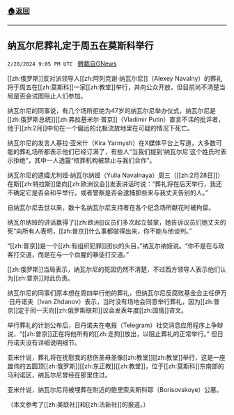 ###  [:house:返回](README.md)
---


## 纳瓦尔尼葬礼定于周五在莫斯科举行
`2/28/2024 9:05 PM UTC ` [轉載自GNews](https://gnews.org/articles/2350651)

[[zh:俄罗斯]]反对派领导人[[zh:阿列克谢·纳瓦尔尼]]（Alexey Navalny）的葬礼将于周五在[[zh:莫斯科]]一家[[zh:教堂]]举行，并向公众开放，但目前尚不清楚当局是否会试图阻止人们参加。

纳瓦尔尼的同事说，有几个场所拒绝为47岁的纳瓦尔尼举办仪式，纳瓦尔尼是[[zh:俄罗斯总统]][[zh:弗拉基米尔·普京]]（Vladimir Putin）直言不讳的批评者，他于[[zh:2月]]中旬在一个偏远的北极流放地里在可疑的情况下死亡。

纳瓦尔尼的发言人基拉·亚米什（Kira Yarmysh）在X媒体平台上写道，大多数可能的葬礼场所都表示他们已经订满了，有些人“当我们提到‘纳瓦尔尼’这个姓氏时表示拒绝”，其中一人透露“殡葬机构被禁止与我们合作”。

纳瓦尔尼的遗孀尤利娅·纳瓦尔纳娅（Yulia Navalnaya）周三（[[zh:2月28日]]）在斯[[zh:特拉斯]]堡向[[zh:欧洲议会]]发表讲话时说：“葬礼将在后天举行，我还不确定它是否会和平举行，或者警察是否会逮捕那些来与我丈夫告别的人。”

自纳瓦尔尼去世以来，数十名纳瓦尔尼支持者在各个纪念场所献花时被拘留。

纳瓦尔纳娅的讲话赢得了[[zh:欧洲]]议员们多次起立鼓掌，她告诉议员们她丈夫的死“向所有人表明，[[zh:普京]]什么事都做得出来，你不能与他谈判。”

“[[zh:普京]]是一个[[zh:有组织犯罪]]团伙的头目，”纳瓦尔纳娅说。“你不是在与政客打交道，而是在与一个血腥的暴徒打交道。”

[[zh:俄罗斯]]当局表示，纳瓦尔尼的死因仍然不清楚，不过西方领导人表示他们认为[[zh:普京]]对此负责。

纳瓦尔尼的同事们原本想在周四举行他的葬礼，但纳瓦尔尼反腐败基金会主任伊万·日丹诺夫（Ivan Zhdanov）表示，当时没有场地会同意举行葬礼，因为[[zh:普京]]定于同一天向[[zh:俄罗斯联邦]]议会发表年度[[zh:国情]]咨文。

举行葬礼的计划公布后，日丹诺夫在电报（Telegram）社交消息应用程序上争辩说，“[[zh:普京]]正在将他所有的[[zh:走狗]]放出，以阻止葬礼的正常举行。” 但日丹诺夫没有详细说明细节。

亚米什说，葬礼将在抚慰我的悲伤圣母圣像[[zh:教堂]][[zh:教堂]]举行，这是一座雄伟的五圆顶[[zh:俄罗斯]][[zh:东正教]][[zh:教堂]]，位于[[zh:莫斯科]]东南部的马利诺区，纳瓦尔尼曾经在那里住过。

亚米什说，纳瓦尔尼将被埋葬在附近的鲍里索夫斯科耶（Borisovskoye）公墓。

（本文参考了[[zh:美联社]]和[[zh:法新社]]的报道。）
